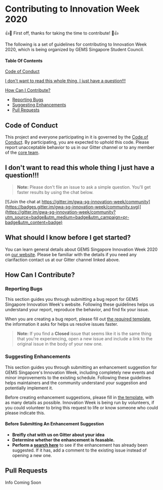 # Contributing to Innovation Week 2020

:+1::tada: First off, thanks for taking the time to contribute! :tada::+1:

The following is a set of guidelines for contributing to Innovation Week 2020, which is being organized by GEMS Singapore Student Council.
#### Table Of Contents

[Code of Conduct](#code-of-conduct)

[I don't want to read this whole thing, I just have a question!!!](#i-dont-want-to-read-this-whole-thing-i-just-have-a-question)

[How Can I Contribute?](#how-can-i-contribute)
  * [Reporting Bugs](#reporting-bugs)
  * [Suggesting Enhancements](#suggesting-enhancements)
  * [Pull Requests](#pull-requests)

## Code of Conduct

This project and everyone participating in it is governed by the [Code of Conduct](CODE_OF_CONDUCT.md). By participating, you are expected to uphold this code. Please report unacceptable behavior to us in our Gitter channel or to any member of the [core team](https://gemssingaporestudentcouncil.github.io/innovationweek2020/#the-team).

## I don't want to read this whole thing I just have a question!!!

> **Note:** Please don't file an issue to ask a simple question. You'll get faster results by using the chat below.

[![Join the chat at https://gitter.im/gwa-sg-innovation-week/community](https://badges.gitter.im/gwa-sg-innovation-week/community.svg)](https://gitter.im/gwa-sg-innovation-week/community?utm_source=badge&utm_medium=badge&utm_campaign=pr-badge&utm_content=badge)

## What should I know before I get started?

You can learn general details about GEMS Singapore Innovation Week 2020 on [our website](https://gemssingaporestudentcouncil.github.io/innovationweek2020/). Please be familiar with the details if you need any clarifaction contact us at our Gitter channel linked above.

## How Can I Contribute?

### Reporting Bugs

This section guides you through submitting a bug report for GEMS Singapore Innovation Week's website. Following these guidelines helps us understand your report, reproduce the behavior, and find fix your issue.

When you are creating a bug report, please fill out [the required template](https://github.com/atom/.github/blob/master/.github/ISSUE_TEMPLATE/bug_report.md), the information it asks for helps us resolve issues faster.

> **Note:** If you find a **Closed** issue that seems like it is the same thing that you're experiencing, open a new issue and include a link to the original issue in the body of your new one.

### Suggesting Enhancements

This section guides you through submitting an enhancement suggestion for GEMS Singapore's Innovation Week, including completely new events and minor improvements to the existing schedule. Following these guidelines helps maintainers and the community understand your suggestion and potentially implement it.

Before creating enhancement suggestions, please fill in [the template](https://github.com/atom/.github/blob/master/.github/ISSUE_TEMPLATE/feature_request.md), with as many details as possible. Innovation Week is being run by volunteers, if you could volunteer to bring this request to life or know someone who could please indicate this.

#### Before Submitting An Enhancement Suggestion

* **Breifly chat with us on Gitter about your idea**
* **Determine whether the enhancement is feasable.**
* **Perform a [search here](https://github.com/gemssingaporestudentcouncil/innovationweek2020/issues)** to see if the enhancement has already been suggested. If it has, add a comment to the existing issue instead of opening a new one.

## Pull Requests

Info Coming Soon
